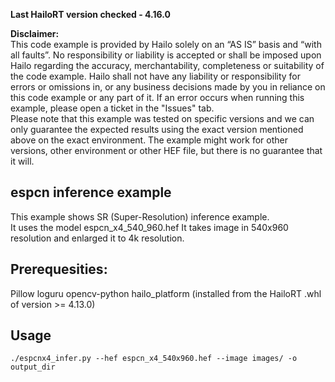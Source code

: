 **Last HailoRT version checked - 4.16.0**

**Disclaimer:** <br />
This code example is provided by Hailo solely on an “AS IS” basis and “with all faults”. No responsibility or liability is accepted or shall be imposed upon Hailo regarding the accuracy, merchantability, completeness or suitability of the code example. Hailo shall not have any liability or responsibility for errors or omissions in, or any business decisions made by you in reliance on this code example or any part of it. If an error occurs when running this example, please open a ticket in the "Issues" tab.<br />
Please note that this example was tested on specific versions and we can only guarantee the expected results using the exact version mentioned above on the exact environment. The example might work for other versions, other environment or other HEF file, but there is no guarantee that it will.



## espcn inference example
This example shows SR (Super-Resolution) inference example.  
It uses the model espcn_x4_540_960.hef
It takes image in 540x960 resolution and enlarged it to 4k resolution.

## Prerequesities: 
Pillow
loguru
opencv-python
hailo_platform (installed from the HailoRT .whl of version >= 4.13.0)  

## Usage
```
./espcnx4_infer.py --hef espcn_x4_540x960.hef --image images/ -o output_dir
```   

